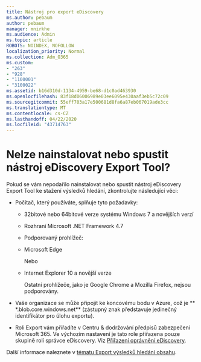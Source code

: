 ```yaml
---
title: Nástroj pro export eDiscovery
ms.author: pebaum
author: pebaum
manager: mnirkhe
ms.audience: Admin
ms.topic: article
ROBOTS: NOINDEX, NOFOLLOW
localization_priority: Normal
ms.collection: Adm_O365
ms.custom:
- "263"
- "928"
- "1100001"
- "3100022"
ms.assetid: b16d310d-1134-4959-be68-d1c0ad463930
ms.openlocfilehash: 83f18d06006989e03ee6095e430aaf3eb5c72c09
ms.sourcegitcommit: 55eff703a17e500681d8fa6a87eb067019ade3cc
ms.translationtype: MT
ms.contentlocale: cs-CZ
ms.lasthandoff: 04/22/2020
ms.locfileid: "43714763"
---
```

# <a name="cant-install-or-run-the-ediscovery-export-tool"></a>Nelze nainstalovat nebo spustit nástroj eDiscovery Export Tool?

Pokud se vám nepodařilo nainstalovat nebo spustit nástroj eDiscovery Export Tool ke stažení výsledků hledání, zkontrolujte následující věci:
  
- Počítač, který používáte, splňuje tyto požadavky:

  - 32bitové nebo 64bitové verze systému Windows 7 a novějších verzí

  - Rozhraní Microsoft .NET Framework 4.7

  - Podporovaný prohlížeč:

  - Microsoft Edge

    Nebo

  - Internet Explorer 10 a novější verze

    Ostatní prohlížeče, jako je Google Chrome a Mozilla Firefox, nejsou podporovány.

- Vaše organizace se může připojit ke koncovému bodu v Azure, což je ** \*.blob.core.windows.net** (zástupný znak představuje jedinečný identifikátor pro úlohu exportu).

- Roli Export vám přiřadíte v Centru &amp; dodržování předpisů zabezpečení Microsoft 365. Ve výchozím nastavení je tato role přiřazena pouze skupině rolí správce eDiscovery. Viz [Přiřazení oprávnění eDiscovery](https://docs.microsoft.com/office365/securitycompliance/assign-ediscovery-permissions).

Další informace naleznete v [tématu Export výsledků hledání obsahu](https://docs.microsoft.com/office365/securitycompliance/export-search-results).
  